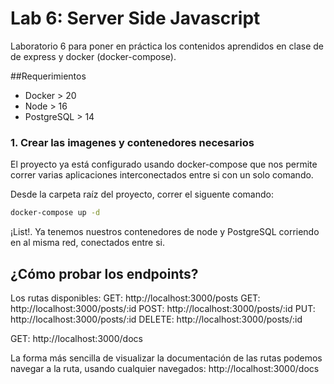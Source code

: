 # Lab 6: Server Side Javascript

Laboratorio 6 para poner en práctica los contenidos aprendidos en clase de de express y docker (docker-compose).

##Requerimientos

- Docker > 20
- Node > 16
- PostgreSQL > 14

### 1. Crear las imagenes y contenedores necesarios

El proyecto ya está configurado usando docker-compose que nos permite correr varias aplicaciones interconectados entre si con un solo comando.

Desde la carpeta raíz del proyecto, correr el siguente comando:

```sh
docker-compose up -d
```

¡List!. Ya tenemos nuestros contenedores de node y PostgreSQL corriendo en al misma red, conectados entre si.

## ¿Cómo probar los endpoints?

Los rutas disponibles:
GET: http://localhost:3000/posts
GET: http://localhost:3000/posts/:id
POST: http://localhost:3000/posts/:id
PUT: http://localhost:3000/posts/:id
DELETE: http://localhost:3000/posts/:id

GET: http://localhost:3000/docs

La forma más sencilla de visualizar la documentación de las rutas podemos navegar a la ruta, usando cualquier navegados: http://localhost:3000/docs
